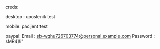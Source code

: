 creds:

desktop :
uposlenik
test

mobile:
pacijent
test

paypal:
Email : sb-wqhu726703774@personal.example.com
Password : sMR4]!i"